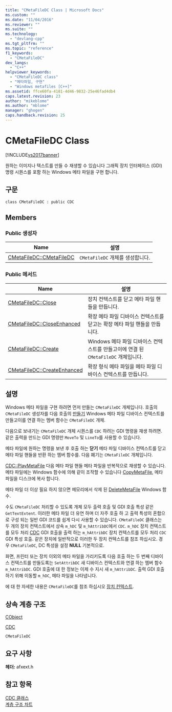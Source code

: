 ```yaml
---
title: "CMetaFileDC Class | Microsoft Docs"
ms.custom: ""
ms.date: "11/04/2016"
ms.reviewer: ""
ms.suite: ""
ms.technology: 
  - "devlang-cpp"
ms.tgt_pltfrm: ""
ms.topic: "reference"
f1_keywords: 
  - "CMetaFileDC"
dev_langs: 
  - "C++"
helpviewer_keywords: 
  - "CMetaFileDC class"
  - "메타파일, 구현"
  - "Windows metafiles [C++]"
ms.assetid: ffce60fa-4181-4d46-9832-25e46fad4db4
caps.latest.revision: 23
author: "mikeblome"
ms.author: "mblome"
manager: "ghogen"
caps.handback.revision: 25
---
```

# CMetaFileDC Class
[!INCLUDE[vs2017banner](../../assembler/inline/includes/vs2017banner.md)]

원하는 이미지나 텍스트를 만들 수 재생할 수 있습니다 그래픽 장치 인터페이스 \(GDI\) 명령 시퀀스를 포함 하는 Windows 메타 파일을 구현 합니다.  
  
## 구문  
  
```  
class CMetaFileDC : public CDC  
```  
  
## Members  
  
### Public 생성자  
  
|Name|설명|  
|----------|--------|  
|[CMetaFileDC::CMetaFileDC](../Topic/CMetaFileDC::CMetaFileDC.md)|`CMetaFileDC` 개체를 생성합니다.|  
  
### Public 메서드  
  
|Name|설명|  
|----------|--------|  
|[CMetaFileDC::Close](../Topic/CMetaFileDC::Close.md)|장치 컨텍스트를 닫고 메타 파일 핸들을 만듭니다.|  
|[CMetaFileDC::CloseEnhanced](../Topic/CMetaFileDC::CloseEnhanced.md)|확장 메타 파일 디바이스 컨텍스트를 닫고는 확장 메타 파일 핸들을 만듭니다.|  
|[CMetaFileDC::Create](../Topic/CMetaFileDC::Create.md)|Windows 메타 파일 디바이스 컨텍스트를 만들고이에 연결 된 `CMetaFileDC` 개체입니다.|  
|[CMetaFileDC::CreateEnhanced](../Topic/CMetaFileDC::CreateEnhanced.md)|확장 형식 메타 파일을 메타 파일 디바이스 컨텍스트를 만듭니다.|  
  
## 설명  
 Windows 메타 파일을 구현 하려면 먼저 만들는 `CMetaFileDC` 개체입니다.  호출의 `CMetaFileDC` 생성자를 다음 호출의  [만들기](../Topic/CMetaFileDC::Create.md) Windows 메타 파일 디바이스 컨텍스트를 만들고이를 연결 하는 멤버 함수는 `CMetaFileDC` 개체.  
  
 다음으로 보내기는 `CMetaFileDC` 개체 시퀀스를 `CDC` 하려는 GDI 명령을 재생 하려면.  같은 출력을 만드는 GDI 명령만 `MoveTo` 및 `LineTo`를 사용할 수 있습니다.  
  
 메타 파일에 원하는 명령을 보낸 후 호출 하는  **닫기** 메타 파일 디바이스 컨텍스트를 닫고 메타 파일 핸들을 반환 하는 멤버 함수를.  다음 폐기는 `CMetaFileDC` 개체입니다.  
  
 [CDC::PlayMetaFile](../Topic/CDC::PlayMetaFile.md) 다음 메타 파일 핸들 메타 파일을 반복적으로 재생할 수 있습니다.  메타 파일에는 Windows 함수에 의해 같이 조작할 수 있습니다  [CopyMetaFile](http://msdn.microsoft.com/library/windows/desktop/dd183480), 메타 파일을 디스크에 복사 합니다.  
  
 메타 파일 더 이상 필요 하지 않으면 메모리에서 삭제 된  [DeleteMetaFile](http://msdn.microsoft.com/library/windows/desktop/dd183537) Windows 함수.  
  
 수도 `CMetaFileDC` 처리할 수 있도록 개체 모두 출력 호출 및 GDI 호출 특성 같은 `GetTextExtent`.  이러한 메타 파일 더 유연 하며 더 자주 호출 하 고 출력 특성의 혼합으로 구성 되는 일반 GDI 코드를 쉽게 다시 사용할 수 있습니다.  `CMetaFileDC` 클래스는 두 개의 장치 컨텍스트에서 상속 `m_hDC` 및 `m_hAttribDC`에서 `CDC`.  `m_hDC` 장치 컨텍스트를 모두 처리  [CDC](../../mfc/reference/cdc-class.md) GDI 호출을 출력 하는 `m_hAttribDC` 장치 컨텍스트를 모두 처리 `CDC` GDI 특성 호출.  같은 장치에 일반적으로 이러한 두 장치 컨텍스트를 참조 하십시오.  경우 `CMetaFileDC`, DC 특성을 설정  **NULL** 기본적으로.  
  
 화면, 프린터 또는 장치 이외의 메타 파일을 가리키도록 다음 호출 하는 두 번째 디바이스 컨텍스트를 만들도록는 `SetAttribDC` 새 디바이스 컨텍스트와 연결 하는 멤버 함수 `m_hAttribDC`.  GDI 호출에 대 한 정보는 이제 수 지시 새 `m_hAttribDC`.  출력 GDI 호출 하기 위해 이동할 `m_hDC`, 메타 파일을 나타냅니다.  
  
 에 대 한 자세한 내용은 `CMetaFileDC`를 참조 하십시오  [장치 컨텍스트](../../mfc/device-contexts.md).  
  
## 상속 계층 구조  
 [CObject](../../mfc/reference/cobject-class.md)  
  
 [CDC](../../mfc/reference/cdc-class.md)  
  
 `CMetaFileDC`  
  
## 요구 사항  
 **헤더:**  afxext.h  
  
## 참고 항목  
 [CDC 클래스](../../mfc/reference/cdc-class.md)   
 [계층 구조 차트](../../mfc/hierarchy-chart.md)